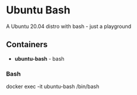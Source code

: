 # Ubuntu Bash

A Ubuntu 20.04 distro with bash - just a playground

## Containers
* **ubuntu-bash** - bash

### Bash
docker exec -it ubuntu-bash /bin/bash  
